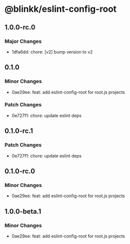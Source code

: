 # @blinkk/eslint-config-root

## 1.0.0-rc.0

### Major Changes

- 1dfa6dd: chore: [v2] bump version to v2

## 0.1.0

### Minor Changes

- 0ae29ee: feat: add eslint-config-root for root.js projects

### Patch Changes

- 0e727f1: chore: update eslint deps

## 0.1.0-rc.1

### Patch Changes

- 0e727f1: chore: update eslint deps

## 0.1.0-rc.0

### Minor Changes

- 0ae29ee: feat: add eslint-config-root for root.js projects

## 1.0.0-beta.1

### Minor Changes

- 0ae29ee: feat: add eslint-config-root for root.js projects
